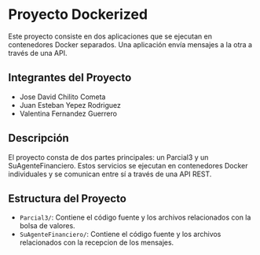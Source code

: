 # Proyecto Dockerized 

Este proyecto consiste en dos aplicaciones que se ejecutan en contenedores Docker separados. Una aplicación envía mensajes a la otra a través de una API.

## Integrantes del Proyecto

- Jose David Chilito Cometa
- Juan Esteban Yepez Rodriguez
- Valentina Fernandez Guerrero

## Descripción

El proyecto consta de dos partes principales: un Parcial3 y un SuAgenteFinanciero. Estos servicios se ejecutan en contenedores Docker individuales y se comunican entre sí a través de una API REST.

## Estructura del Proyecto

- `Parcial3/`: Contiene el código fuente y los archivos relacionados con la bolsa de valores.
- `SuAgenteFinanciero/`: Contiene el código fuente y los archivos relacionados con la recepcion de los mensajes.
